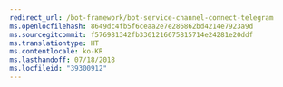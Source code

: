 ```yaml
---
redirect_url: /bot-framework/bot-service-channel-connect-telegram
ms.openlocfilehash: 8649dc4fb5f6ceaa2e7e286862bd4214e7923a9d
ms.sourcegitcommit: f576981342fb3361216675815714e24281e20ddf
ms.translationtype: HT
ms.contentlocale: ko-KR
ms.lasthandoff: 07/18/2018
ms.locfileid: "39300912"
---
```

